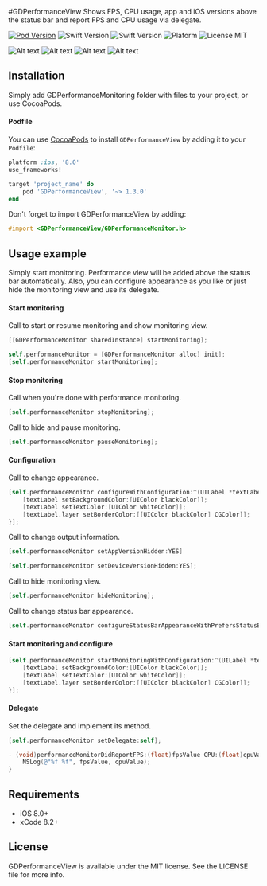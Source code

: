 #GDPerformanceView
Shows FPS, CPU usage, app and iOS versions above the status bar and report FPS and CPU usage via delegate.

[![Pod Version](https://img.shields.io/badge/Pod-1.2.0-6193DF.svg)](https://cocoapods.org/)
![Swift Version](https://img.shields.io/badge/xCode-8.2+-blue.svg) 
![Swift Version](https://img.shields.io/badge/iOS-8.0+-blue.svg) 
![Plaform](https://img.shields.io/badge/Platform-iOS-lightgrey.svg)
![License MIT](https://img.shields.io/badge/License-MIT-lightgrey.svg) 

![Alt text](https://github.com/dani-gavrilov/GDPerformanceView/blob/master/performance_view.PNG?raw=true "Example PNG")
![Alt text](https://github.com/dani-gavrilov/GDPerformanceView/blob/master/performance_view_2.PNG?raw=true "Example PNG")
![Alt text](https://github.com/dani-gavrilov/GDPerformanceView/blob/master/performance_view_3.PNG?raw=true "Example PNG")
![Alt text](https://github.com/dani-gavrilov/GDPerformanceView/blob/master/performance_view_4.PNG?raw=true "Example PNG")

## Installation
Simply add GDPerformanceMonitoring folder with files to your project, or use CocoaPods.

#### Podfile
You can use [CocoaPods](http://cocoapods.org/) to install `GDPerformanceView` by adding it to your `Podfile`:

```ruby
platform :ios, '8.0'
use_frameworks!

target 'project_name' do
	pod 'GDPerformanceView', '~> 1.3.0'
end
```
Don't forget to import GDPerformanceView by adding: 

```objective-c
#import <GDPerformanceView/GDPerformanceMonitor.h>
```

## Usage example

Simply start monitoring. Performance view will be added above the status bar automatically.
Also, you can configure appearance as you like or just hide the monitoring view and use its delegate.

#### Start monitoring

Call to start or resume monitoring and show monitoring view.

```objective-c
[[GDPerformanceMonitor sharedInstance] startMonitoring];
```

```objective-c
self.performanceMonitor = [GDPerformanceMonitor alloc] init];
[self.performanceMonitor startMonitoring];
```

#### Stop monitoring

Call when you're done with performance monitoring.

```objective-c
[self.performanceMonitor stopMonitoring];
```

Call to hide and pause monitoring.

```objective-c
[self.performanceMonitor pauseMonitoring];
```

#### Configuration

Call to change appearance.

```objective-c
[self.performanceMonitor configureWithConfiguration:^(UILabel *textLabel) {
	[textLabel setBackgroundColor:[UIColor blackColor]];
	[textLabel setTextColor:[UIColor whiteColor]];
	[textLabel.layer setBorderColor:[[UIColor blackColor] CGColor]];
}];
```

Call to change output information.

```objective-c
[self.performanceMonitor setAppVersionHidden:YES]
```
```objective-c
[self.performanceMonitor setDeviceVersionHidden:YES];
```

Call to hide monitoring view.

```objective-c
[self.performanceMonitor hideMonitoring];
```

Call to change status bar appearance.

```objective-c
[self.performanceMonitor configureStatusBarAppearanceWithPrefersStatusBarHidden:NO preferredStatusBarStyle:UIStatusBarStyleLightContent];
```

#### Start monitoring and configure

```objective-c
[self.performanceMonitor startMonitoringWithConfiguration:^(UILabel *textLabel) {
	[textLabel setBackgroundColor:[UIColor blackColor]];
	[textLabel setTextColor:[UIColor whiteColor]];
	[textLabel.layer setBorderColor:[[UIColor blackColor] CGColor]];
}];
```

#### Delegate

Set the delegate and implement its method.

```objective-c
[self.performanceMonitor setDelegate:self];
```

```objective-c
- (void)performanceMonitorDidReportFPS:(float)fpsValue CPU:(float)cpuValue {
    NSLog(@"%f %f", fpsValue, cpuValue);
}
```

## Requirements
- iOS 8.0+
- xCode 8.2+

## License
GDPerformanceView is available under the MIT license. See the LICENSE file for more info.
